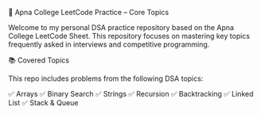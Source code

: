 📘 Apna College LeetCode Practice – Core Topics

Welcome to my personal DSA practice repository based on the Apna College LeetCode Sheet. This repository focuses on mastering key topics frequently asked in interviews and competitive programming.

📚 Covered Topics

This repo includes problems from the following DSA topics:

✅ Arrays
✅ Binary Search
✅ Strings
✅ Recursion
✅ Backtracking
✅ Linked List
✅ Stack & Queue
